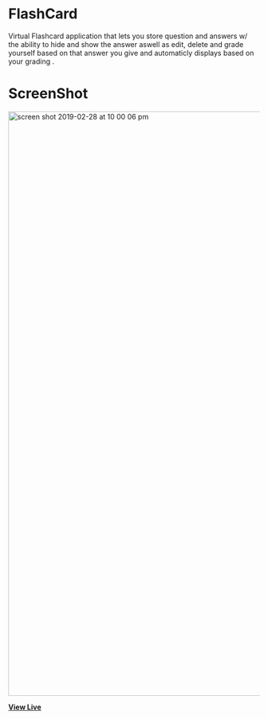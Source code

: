 # FlashCard

Virtual Flashcard application that lets you store question and answers w/ the ability to hide and show the answer aswell as edit, delete and grade yourself based on that answer you give and automaticly displays based on your grading .

# ScreenShot

<img width="1173" alt="screen shot 2019-02-28 at 10 00 06 pm" src="https://user-images.githubusercontent.com/28902787/53619453-4b914e00-3ba4-11e9-8366-77830a5244cb.png">

**[View Live](https://flashcardjs.herokuapp.com/)**
